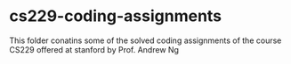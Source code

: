 # cs229-coding-assignments
This folder conatins some of the solved coding assignments of the course CS229 offered at stanford by Prof. Andrew Ng
